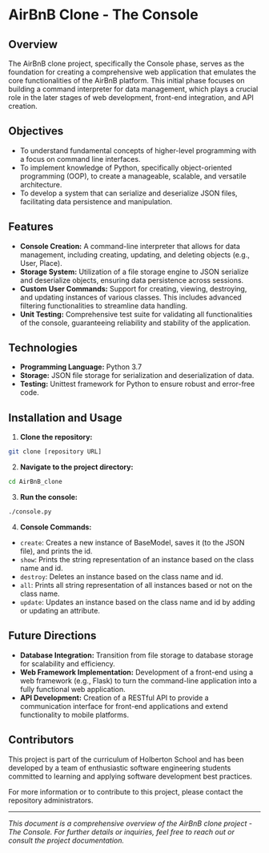 # AirBnB Clone - The Console

## Overview

The AirBnB clone project, specifically the Console phase, serves as the foundation for creating a comprehensive web application that emulates the core functionalities of the AirBnB platform. This initial phase focuses on building a command interpreter for data management, which plays a crucial role in the later stages of web development, front-end integration, and API creation.

## Objectives

- To understand fundamental concepts of higher-level programming with a focus on command line interfaces.
- To implement knowledge of Python, specifically object-oriented programming (OOP), to create a manageable, scalable, and versatile architecture.
- To develop a system that can serialize and deserialize JSON files, facilitating data persistence and manipulation.

## Features

- **Console Creation:** A command-line interpreter that allows for data management, including creating, updating, and deleting objects (e.g., User, Place).
- **Storage System:** Utilization of a file storage engine to JSON serialize and deserialize objects, ensuring data persistence across sessions.
- **Custom User Commands:** Support for creating, viewing, destroying, and updating instances of various classes. This includes advanced filtering functionalities to streamline data handling.
- **Unit Testing:** Comprehensive test suite for validating all functionalities of the console, guaranteeing reliability and stability of the application.

## Technologies

- **Programming Language:** Python 3.7
- **Storage:** JSON file storage for serialization and deserialization of data.
- **Testing:** Unittest framework for Python to ensure robust and error-free code.

## Installation and Usage

1. **Clone the repository:** 
```bash
git clone [repository URL]
```

2. **Navigate to the project directory:**
```bash
cd AirBnB_clone
```

3. **Run the console:**
```bash
./console.py
```

4. **Console Commands:**
- `create`: Creates a new instance of BaseModel, saves it (to the JSON file), and prints the id.
- `show`: Prints the string representation of an instance based on the class name and id.
- `destroy`: Deletes an instance based on the class name and id.
- `all`: Prints all string representation of all instances based or not on the class name.
- `update`: Updates an instance based on the class name and id by adding or updating an attribute.

## Future Directions

- **Database Integration:** Transition from file storage to database storage for scalability and efficiency.
- **Web Framework Implementation:** Development of a front-end using a web framework (e.g., Flask) to turn the command-line application into a fully functional web application.
- **API Development:** Creation of a RESTful API to provide a communication interface for front-end applications and extend functionality to mobile platforms.

## Contributors

This project is part of the curriculum of Holberton School and has been developed by a team of enthusiastic software engineering students committed to learning and applying software development best practices.

For more information or to contribute to this project, please contact the repository administrators.

---

*This document is a comprehensive overview of the AirBnB clone project - The Console. For further details or inquiries, feel free to reach out or consult the project documentation.*